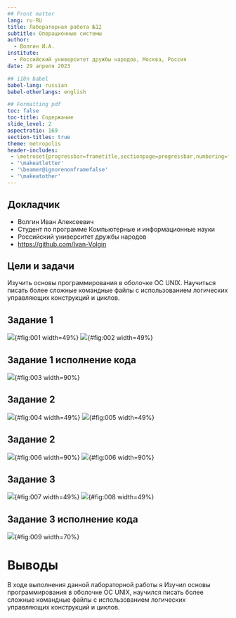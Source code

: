 ```yaml
---
## Front matter
lang: ru-RU
title: Лабораторная работа №12
subtitle: Операционные системы
author:
  - Волгин И.А.
institute:
  - Российский университет дружбы народов, Москва, Россия
date: 29 апреля 2023

## i18n babel
babel-lang: russian
babel-otherlangs: english

## Formatting pdf
toc: false
toc-title: Содержание
slide_level: 2
aspectratio: 169
section-titles: true
theme: metropolis
header-includes:
 - \metroset{progressbar=frametitle,sectionpage=progressbar,numbering=fraction}
 - '\makeatletter'
 - '\beamer@ignorenonframefalse'
 - '\makeatother'
---
```


## Докладчик

  * Волгин Иван Алексеевич
  * Студент по программе Компьютерные и информационные науки
  * Российский университет дружбы народов
  * <https://github.com/Ivan-Volgin>

## Цели и задачи

Изучить основы программирования в оболочке ОС UNIX. Научиться писать более
сложные командные файлы с использованием логических управляющих конструкций
и циклов.

## Задание 1

![](image/1.png){#fig:001 width=49%}
![](image/2.png){#fig:002 width=49%}

## Задание 1 исполнение кода

![](image/3.png){#fig:003 width=90%}

## Задание 2

![](image/4.png){#fig:004 width=49%}
![](image/5.png){#fig:005 width=49%}

## Задание 2 

![](image/6.png){#fig:006 width=90%}
![](image/7.png){#fig:006 width=90%}

## Задание 3

![](image/8.png){#fig:007 width=49%}
![](image/9.png){#fig:008 width=49%}

## Задание 3 исполнение кода

![](image/10.png){#fig:009 width=70%}

# Выводы

В ходе выполнения данной лабораторной работы я Изучил основы программирования в оболочке ОС UNIX, научился писать более сложные командные файлы с использованием логических управляющих конструкций и циклов.



